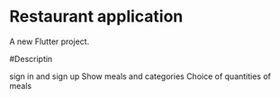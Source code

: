 # Restaurant application

A new Flutter project.

#Descriptin

sign in and sign up
Show meals and categories
Choice of quantities of meals

